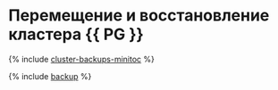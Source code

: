 # Перемещение и восстановление кластера {{ PG }}

{% include [cluster-backups-minitoc](../../_qa/managed-postgresql/minitoc/backup.md) %}

{% include [backup](../../_qa/managed-postgresql/backup.md) %}
